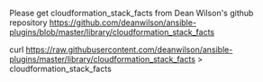 Please get cloudformation_stack_facts from Dean Wilson's github repository
https://github.com/deanwilson/ansible-plugins/blob/master/library/cloudformation_stack_facts

curl https://raw.githubusercontent.com/deanwilson/ansible-plugins/master/library/cloudformation_stack_facts > cloudformation_stack_facts
